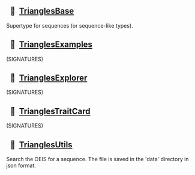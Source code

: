 
##   🔶  [TrianglesBase](https://github.com/OpenLibMathSeq/IntegerTriangles.jl/blob/master/src/TrianglesBase.jl)

Supertype for sequences (or sequence-like types).

##   🔶  [TrianglesExamples](https://github.com/OpenLibMathSeq/IntegerTriangles.jl/blob/master/src/TrianglesExamples.jl)

(SIGNATURES)

##   🔶  [TrianglesExplorer](https://github.com/OpenLibMathSeq/IntegerTriangles.jl/blob/master/src/TrianglesExplorer.jl)

(SIGNATURES)

##   🔶  [TrianglesTraitCard](https://github.com/OpenLibMathSeq/IntegerTriangles.jl/blob/master/src/TrianglesTraitCard.jl)

(SIGNATURES)

##   🔶  [TrianglesUtils](https://github.com/OpenLibMathSeq/IntegerTriangles.jl/blob/master/src/TrianglesUtils.jl)

Search the OEIS for a sequence. The file is saved in the 'data' directory in json format.
